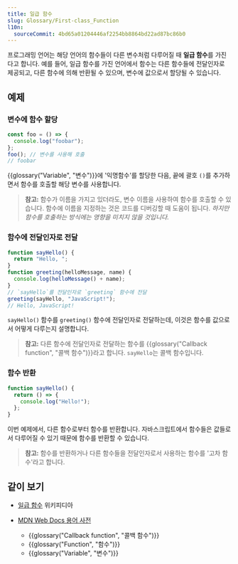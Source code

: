 ```yaml
---
title: 일급 함수
slug: Glossary/First-class_Function
l10n:
  sourceCommit: 4bd65a01204446af2254bb8864bd22ad87bc86b0
---
```


프로그래밍 언어는 해당 언어의 함수들이 다른 변수처럼 다루어질 때 **일급 함수**를 가진다고 합니다.
예를 들어, 일급 함수를 가진 언어에서 함수는 다른 함수들에 전달인자로 제공되고, 다른 함수에 의해 반환될 수 있으며, 변수에 값으로서 할당될 수 있습니다.

## 예제

### 변수에 함수 할당

```js
const foo = () => {
  console.log("foobar");
};
foo(); // 변수를 사용해 호출
// foobar
```

{{glossary("Variable", "변수")}}에 '익명함수'를 할당한 다음, 끝에 괄호 `()`를 추가하면서 함수를 호출할 해당 변수를 사용합니다.

> **참고:** 함수가 이름을 가지고 있더라도, 변수 이름을 사용하여 함수를 호출할 수 있습니다.
> 함수에 이름을 지정하는 것은 코드를 디버깅할 때 도움이 됩니다.
> _하지만 함수를 호출하는 방식에는 영향을 미치지 않을 것입니다._

### 함수에 전달인자로 전달

```js
function sayHello() {
  return "Hello, ";
}
function greeting(helloMessage, name) {
  console.log(helloMessage() + name);
}
// `sayHello`를 전달인자로 `greeting` 함수에 전달
greeting(sayHello, "JavaScript!");
// Hello, JavaScript!
```

`sayHello()` 함수를 `greeting()` 함수에 전달인자로 전달하는데, 이것은 함수를 값으로서 어떻게 다루는지 설명합니다.

> **참고:** 다른 함수에 전달인자로 전달하는 함수를 {{glossary("Callback function", "콜백 함수")}}라고 합니다. `sayHello`는 콜백 함수입니다.

### 함수 반환

```js
function sayHello() {
  return () => {
    console.log("Hello!");
  };
}
```

이번 예제에서, 다른 함수로부터 함수를 반환합니다.
자바스크립트에서 함수들은 값들로서 다루어질 수 있기 때문에 함수를 반환할 수 있습니다.

> **참고:** 함수를 반환하거나 다른 함수들을 전달인자로서 사용하는 함수를 '고차 함수'라고 합니다.

## 같이 보기

- [일급 함수](https://en.wikipedia.org/wiki/First-class_function) 위키피디아
- [MDN Web Docs 용어 사전](/ko/docs/Glossary)

  - {{glossary("Callback function", "콜백 함수")}}
  - {{glossary("Function", "함수")}}
  - {{glossary("Variable", "변수")}}
